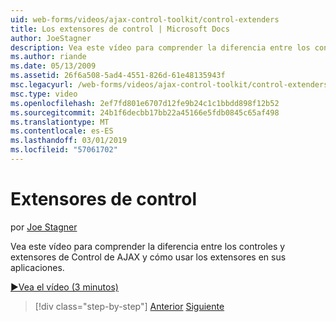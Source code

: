 ```yaml
---
uid: web-forms/videos/ajax-control-toolkit/control-extenders
title: Los extensores de control | Microsoft Docs
author: JoeStagner
description: Vea este vídeo para comprender la diferencia entre los controles y extensores de Control de AJAX y cómo usar los extensores en sus aplicaciones.
ms.author: riande
ms.date: 05/13/2009
ms.assetid: 26f6a508-5ad4-4551-826d-61e48135943f
msc.legacyurl: /web-forms/videos/ajax-control-toolkit/control-extenders
msc.type: video
ms.openlocfilehash: 2ef7fd801e6707d12fe9b24c1c1bbdd898f12b52
ms.sourcegitcommit: 24b1f6decbb17bb22a45166e5fdb0845c65af498
ms.translationtype: MT
ms.contentlocale: es-ES
ms.lasthandoff: 03/01/2019
ms.locfileid: "57061702"
---
```

<a name="control-extenders"></a>Extensores de control
====================
por [Joe Stagner](https://github.com/JoeStagner)

Vea este vídeo para comprender la diferencia entre los controles y extensores de Control de AJAX y cómo usar los extensores en sus aplicaciones.

[&#9654;Vea el vídeo (3 minutos)](https://channel9.msdn.com/Blogs/ASP-NET-Site-Videos/control-extenders)

> [!div class="step-by-step"]
> [Anterior](utilize-the-ajax-rating-control-in-the-aspnet-toolkit.md)
> [Siguiente](color-picker.md)
